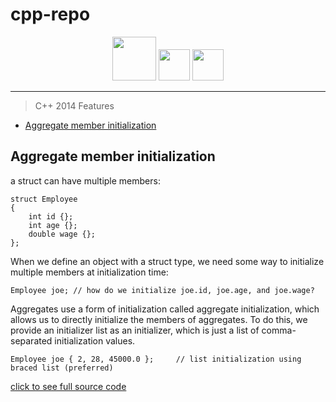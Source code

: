 # cpp-repo

<div id="badges" align="center">

  <img src="https://media.giphy.com/media/QACOVFrnxWgkkm9vAb/giphy.gif" width="70px"/>
  <img src="https://media.giphy.com/media/LgC9OQ53v5mFi/giphy.gif" width="50px"/>
    <img src="https://media.giphy.com/media/LgC9OQ53v5mFi/giphy.gif" width="50px"/>

</div>

---

>C++ 2014 Features
 - [Aggregate member initialization](#aggregate-member-initialization)

## Aggregate member initialization
a struct can have multiple members:
```
struct Employee
{
    int id {};
    int age {};
    double wage {};
};
```
When we define an object with a struct type, we need some way to initialize multiple members at initialization time:
```
Employee joe; // how do we initialize joe.id, joe.age, and joe.wage?
```
Aggregates use a form of initialization called aggregate initialization, which allows us to directly initialize the members of aggregates. To do this, we provide an initializer list as an initializer, which is just a list of comma-separated initialization values.
```
Employee joe { 2, 28, 45000.0 };     // list initialization using braced list (preferred)
```
[click to see full source code](https://github.com/Erfan-ram/cpp-repo/blob/master/files/aggregate.cpp)
